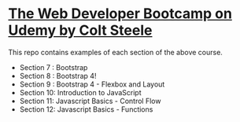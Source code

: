 # [The Web Developer Bootcamp on Udemy by Colt Steele](https://www.udemy.com/the-web-developer-bootcamp/)

This repo contains examples of each section of the above course.

- Section 7 : Bootstrap
- Section 8 : Bootstrap 4!
- Section 9 : Bootstrap 4 - Flexbox and Layout
- Section 10: Introduction to JavaScript
- Section 11: Javascript Basics - Control Flow
- Section 12: Javascript Basics - Functions